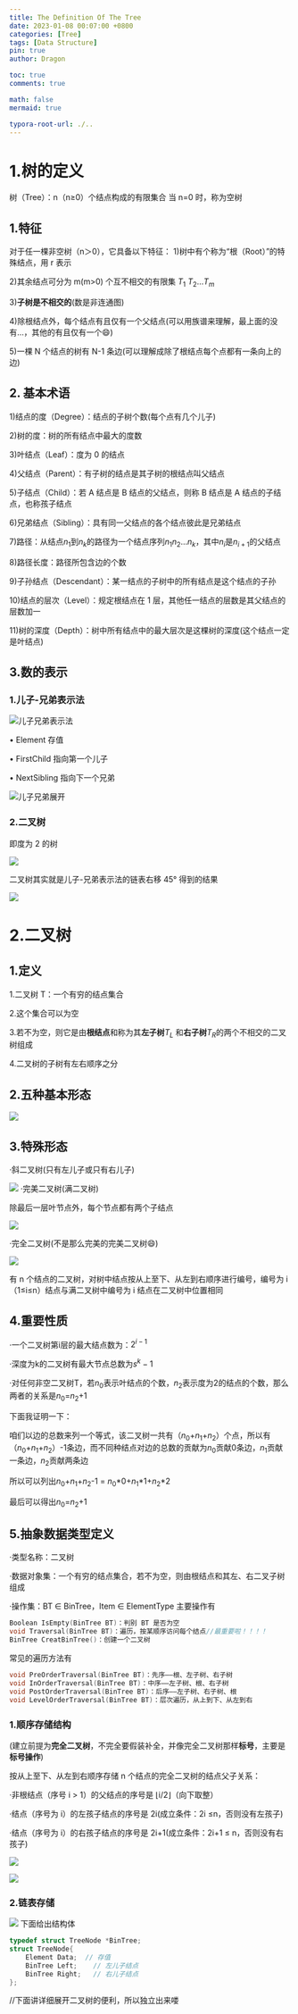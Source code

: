 ```yaml
---
title: The Definition Of The Tree
date: 2023-01-08 00:07:00 +0800
categories: [Tree]
tags: [Data Structure]
pin: true
author: Dragon

toc: true
comments: true

math: false
mermaid: true

typora-root-url: ./..
---
```

# 1.树的定义
树（Tree）：n（n≥0）个结点构成的有限集合
当 n=0 时，称为空树
## 1.特征
对于任一棵非空树（n＞0），它具备以下特征：
1)树中有个称为“根（Root）”的特殊结点，用 r 表示

2)其余结点可分为 m(m>0) 个互不相交的有限集 $T _1$ $T _2$…$T _m$

3)**子树是不相交的**(数是非连通图)

4)除根结点外，每个结点有且仅有一个父结点(可以用族谱来理解，最上面的没有...，其他的有且仅有一个😄)

5)一棵 N 个结点的树有 N-1 条边(可以理解成除了根结点每个点都有一条向上的边)

## 2. 基本术语
1)结点的度（Degree）：结点的子树个数(每个点有几个儿子)

2)树的度：树的所有结点中最大的度数

3)叶结点（Leaf）：度为 0 的结点

4)父结点（Parent）：有子树的结点是其子树的根结点叫父结点

5)子结点（Child）：若 A 结点是 B 结点的父结点，则称 B 结点是 A 结点的子结点，也称孩子结点

6)兄弟结点（Sibling）：具有同一父结点的各个结点彼此是兄弟结点

7)路径：从结点$n _1$到$n _k$的路径为一个结点序列$n _1$$n _2$...$n _k$，其中$n _i$是$n _{i+1}$的父结点

8)路径长度：路径所包含边的个数

9)子孙结点（Descendant）：某一结点的子树中的所有结点是这个结点的子孙

10)结点的层次（Level）：规定根结点在 1 层，其他任一结点的层数是其父结点的层数加一

11)树的深度（Depth）：树中所有结点中的最大层次是这棵树的深度(这个结点一定是叶结点)

## 3.数的表示
### 1.儿子-兄弟表示法
![儿子兄弟表示法](/assets/blog_res/2023-01-08-%E6%A0%91%E7%9A%84%E5%9F%BA%E6%9C%AC%E6%A6%82%E5%BF%B5.assets/%E5%84%BF%E5%AD%90%E5%85%84%E5%BC%9F%E8%A1%A8%E7%A4%BA%E6%B3%95.png)

• Element 存值

• FirstChild 指向第一个儿子

• NextSibling 指向下一个兄弟

![儿子兄弟展开](/assets/blog_res/2023-01-08-%E6%A0%91%E7%9A%84%E5%9F%BA%E6%9C%AC%E6%A6%82%E5%BF%B5.assets/%E5%84%BF%E5%AD%90%E5%85%84%E5%BC%9F%E5%B1%95%E5%BC%80.png)

### 2.二叉树
即度为 2 的树

![](/assets/blog_res/2023-01-08-树的基本概念.assets/二叉树（链表）.png)

二叉树其实就是儿子-兄弟表示法的链表右移 45° 得到的结果

![](/assets/blog_res/2023-01-08-树的基本概念.assets/转.png)

# 2.二叉树
## 1.定义
1.二叉树 T：一个有穷的结点集合

2.​这个集合可以为空

3.若不为空，则它是由**根结点**和称为其**左子树**$T _L$ 和**右子树**$T _R$的两个不相交的二叉树组成

4.二叉树的子树有左右顺序之分

## 2.五种基本形态
![](/assets/blog_res/2023-01-08-树的基本概念.assets/树的种类.png)
## 3.特殊形态
·斜二叉树(只有左儿子或只有右儿子)

![](/assets/blog_res/2023-01-08-树的基本概念.assets/特殊的树.png)
·完美二叉树(满二叉树)

除最后一层叶节点外，每个节点都有两个子结点

![](/assets/blog_res/2023-01-08-树的基本概念.assets/完美二叉树.png)

·完全二叉树(不是那么完美的完美二叉树😄)

![](/assets/blog_res/2023-01-08-树的基本概念.assets/是不是完全二叉树？.png)

有 n 个结点的二叉树，对树中结点按从上至下、从左到右顺序进行编号，编号为 i（1≤i≤n）结点与满二叉树中编号为 i 结点在二叉树中位置相同
## 4.重要性质
·一个二叉树第i层的最大结点数为：$2^{i-1}$

·深度为k的二叉树有最大节点总数为$s^k-1$

·对任何非空二叉树T，若$n_0$表示叶结点的个数，$n_2$表示度为2的结点的个数，那么两者的关系是$n_0$=$n_2$+1

下面我证明一下：

咱们以边的总数来列一个等式，该二叉树一共有（$n_0$+$n_1$+$n_2$）个点，所以有（$n_0$+$n_1$+$n_2$）-1条边，而不同种结点对边的总数的贡献为$n_0$贡献0条边，$n_1$贡献一条边，$n_2$贡献两条边

所以可以列出$n_0$+$n_1$+$n_2$-1  =  $n_0$*0+$n_1$*1+$n_2$*2

最后可以得出$n_0$=$n_2$+1

## 5.抽象数据类型定义
·类型名称：二叉树

·数据对象集：一个有穷的结点集合，若不为空，则由根结点和其左、右二叉子树组成

·操作集：BT ∈ BinTree，Item ∈ ElementType
主要操作有

```c++
Boolean IsEmpty(BinTree BT)：判别 BT 是否为空
void Traversal(BinTree BT)：遍历，按某顺序访问每个结点//最重要啦！！！！
BinTree CreatBinTree()：创建一个二叉树
```
常见的遍历方法有
```c++
void PreOrderTraversal(BinTree BT)：先序——根、左子树、右子树
void InOrderTraversal(BinTree BT)：中序——左子树、根、右子树
void PostOrderTraversal(BinTree BT)：后序——左子树、右子树、根
void LevelOrderTraversal(BinTree BT)：层次遍历，从上到下、从左到右
```
### 1.顺序存储结构
(建立前提为**完全二叉树**，不完全要假装补全，并像完全二叉树那样**标号**，主要是**标号操作**)

按从上至下、从左到右顺序存储 n 个结点的完全二叉树的结点父子关系：

·非根结点（序号 i > 1）的父结点的序号是 ⌊i/2⌋（向下取整）

·结点（序号为 i）的左孩子结点的序号是 2i(成立条件：2i ≤n，否则没有左孩子)

·结点（序号为 i）的右孩子结点的序号是 2i+1(成立条件：2i+1 ≤ n，否则没有右孩子)

![](/assets/blog_res/2023-01-08-树的基本概念.assets/顺式1.png)

![](/assets/blog_res/2023-01-08-树的基本概念.assets/顺式2.png)

### 2.链表存储
![](/assets/blog_res/2023-01-08-树的基本概念.assets/二叉树（链表）.png)
下面给出结构体
```c++
typedef struct TreeNode *BinTree;
struct TreeNode{
	Element Data;  // 存值 
	BinTree Left;    // 左儿子结点 
	BinTree Right;   // 右儿子结点 
};
```
//下面讲详细展开二叉树的便利，所以独立出来喽



